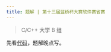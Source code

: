```yaml
---
title: 题解 | 第十三届蓝桥杯大赛软件赛省赛
---
```


> C/C++ 大学 B 组

先看[代码](https://gitee.com/Jaxvanyang/lanqiao)，题解晚点写。